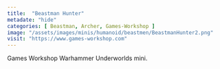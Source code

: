 ```yaml
---
title:  "Beastman Hunter"
metadate: "hide"
categories: [ Beastman, Archer, Games-Workshop ]
image: "/assets/images/minis/humanoid/beastmen/BeastmanHunter2.png"
visit: "https://www.games-workshop.com"
---
```

Games Workshop Warhammer Underworlds mini.